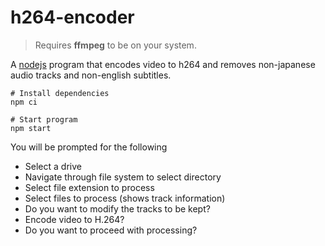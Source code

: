 # h264-encoder

> Requires **ffmpeg** to be on your system.

A [nodejs](https://nodejs.org/en) program that encodes video to h264 and removes non-japanese audio tracks and non-english subtitles.

```shell
# Install dependencies
npm ci

# Start program
npm start
```

You will be prompted for the following

- Select a drive
- Navigate through file system to select directory
- Select file extension to process
- Select files to process (shows track information)
- Do you want to modify the tracks to be kept?
- Encode video to H.264?
- Do you want to proceed with processing?
